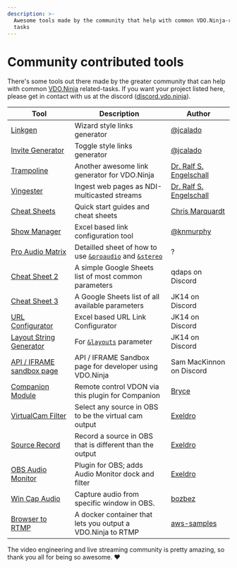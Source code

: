 ```yaml
---
description: >-
  Awesome tools made by the community that help with common VDO.Ninja-related
  tasks
---
```


# Community contributed tools

There's some tools out there made by the greater community that can help with common [VDO.Ninja](https://vdo.ninja/) related-tasks. If you want your project listed here, please get in contact with us at the discord ([discord.vdo.ninja](https://discord.vdo.ninja)).

| Tool                                                                                                                              | Description                                                                                                                                       | Author                                                                                       |
| --------------------------------------------------------------------------------------------------------------------------------- | ------------------------------------------------------------------------------------------------------------------------------------------------- | -------------------------------------------------------------------------------------------- |
| [Linkgen](https://linkgen.vdo.ninja/)                                                                                             | Wizard style links generator                                                                                                                      | [@jcalado](https://github.com/jcalado/)                                                      |
| [Invite Generator](https://invite.vdo.ninja/)                                                                                     | Toggle style links generator                                                                                                                      | [@jcalado](https://github.com/jcalado/)                                                      |
| [Trampoline](https://rse.github.io/vdo-ninja-trampoline/)                                                                         | Another awesome link generator for VDO.Ninja                                                                                                      | [Dr. Ralf S. Engelschall](https://github.com/rse)                                            |
| [Vingester](https://vingester.app/)                                                                                               | Ingest web pages as NDI-multicasted streams                                                                                                       | [Dr. Ralf S. Engelschall](https://github.com/rse)                                            |
| [Cheat Sheets](https://github.com/steveseguin/obsninja/blob/quickstart/README.md)                                                 | Quick start guides and cheat sheets                                                                                                               | [Chris Marquardt](https://chrismarquardt.com/)                                               |
| [Show Manager](https://github.com/knmurphy/show-manager-obsn)                                                                     | Excel based link configuration tool                                                                                                               | [@knmurphy](https://github.com/knmurphy)                                                     |
| [Pro Audio Matrix](https://docs.google.com/spreadsheets/d/1onfIh1hNR1Gh\_mthkhmezzWNUMYKMGKPrwx7T428\_hc/edit#gid=0)              | Detailled sheet of how to use [`&proaudio`](../advanced-settings/audio-parameters/and-proaudio.md) and [`&stereo`](../general-settings/stereo.md) | ?                                                                                            |
| [Cheat Sheet 2](https://docs.google.com/spreadsheets/d/15xPoTeLnOufB2VCRm-Aj-uP9KCMWMiLTxxypcwEyVsc/edit?usp=sharing)             | A simple Google Sheets list of most common parameters                                                                                             | qdaps on Discord                                                                             |
| [Cheat Sheet 3](https://docs.google.com/spreadsheets/d/1rNPus\_c6fLwNIKOr1WCZZVMRWtlNJttUNtvvelInuRU)                             | A Google Sheets list of all available parameters                                                                                                  | JK14 on Discord                                                                              |
| [URL Configurator](https://drive.google.com/file/d/1A7qiFACoCxk9J-uTv9yyZa5yQWzFol8l/view?usp=sharing)                            | Excel based URL Link Configurator                                                                                                                 | JK14 on Discord                                                                              |
| [Layout String Generator](https://docs.google.com/spreadsheets/d/1cHBTfni-Os3SAITsXrrNJ3qVCMVjunuW3xugvw1dykw/edit#gid=151839312) | For [`&layouts`](../advanced-settings/director-parameters/and-layouts.md) parameter                                                               | JK14 on Discord                                                                              |
| [API / IFRAME sandbox page](https://vdo.ninja/alpha/iframe)                                                                       | API / IFRAME Sandbox page for developer using VDO.Ninja                                                                                           | Sam MacKinnon on Discord                                                                     |
| [Companion Module](https://github.com/bitfocus/companion-module-vdo-ninja)                                                        | Remote control VDON via this plugin for Companion                                                                                                 | [Bryce](https://github.com/bitfocus/companion-module-vdo-ninja/commits?author=bryce-seifert) |
| [VirtualCam Filter](https://github.com/exeldro/obs-virtual-cam-filter)                                                            | Select any source in OBS to be the virtual cam output                                                                                             | [Exeldro](https://obsproject.com/forum/members/exeldro.128836/)                              |
| [Source Record](https://obsproject.com/forum/resources/source-record.1285/)                                                       | Record a source in OBS that is different than the output                                                                                          | [Exeldro](https://obsproject.com/forum/members/exeldro.128836/)                              |
| [OBS Audio Monitor](https://obsproject.com/forum/resources/audio-monitor.1186/)                                                   | Plugin for OBS; adds Audio Monitor dock and filter                                                                                                | [Exeldro](https://obsproject.com/forum/members/exeldro.128836/)                              |
| [Win Cap Audio](https://obsproject.com/forum/resources/win-capture-audio.1338/)                                                   | Capture audio from specific window in OBS.                                                                                                        | [bozbez](https://obsproject.com/forum/members/bozbez.344203/)                                |
| [Browser to RTMP](https://github.com/steveseguin/browser-to-rtmp-docker)                                                          | A docker container that lets you output a VDO.Ninja to RTMP                                                                                       | [aws-samples](https://github.com/aws-samples/amazon-chime-meeting-broadcast-demo)            |

The video engineering and live streaming community is pretty amazing, so thank you all for being so awesome. ♥
